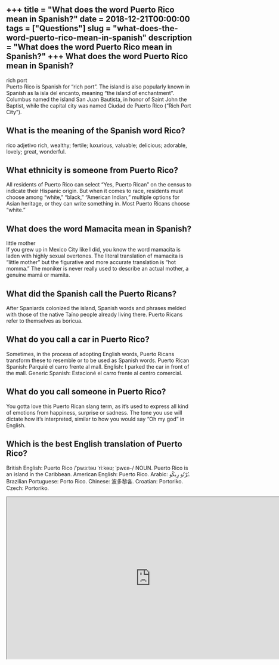 +++
title = "What does the word Puerto Rico mean in Spanish?"
date = 2018-12-21T00:00:00
tags = ["Questions"]
slug = "what-does-the-word-puerto-rico-mean-in-spanish"
description = "What does the word Puerto Rico mean in Spanish?"
+++
What does the word Puerto Rico mean in Spanish?
-----------------------------------------------

rich port  
Puerto Rico is Spanish for “rich port”. The island is also popularly known in Spanish as la isla del encanto, meaning “the island of enchantment”. Columbus named the island San Juan Bautista, in honor of Saint John the Baptist, while the capital city was named Ciudad de Puerto Rico (“Rich Port City”).

What is the meaning of the Spanish word Rico?
---------------------------------------------

rico adjetivo rich, wealthy; fertile; luxurious, valuable; delicious; adorable, lovely; great, wonderful.

What ethnicity is someone from Puerto Rico?
-------------------------------------------

All residents of Puerto Rico can select “Yes, Puerto Rican” on the census to indicate their Hispanic origin. But when it comes to race, residents must choose among “white,” “black,” “American Indian,” multiple options for Asian heritage, or they can write something in. Most Puerto Ricans choose “white.”

What does the word Mamacita mean in Spanish?
--------------------------------------------

little mother  
If you grew up in Mexico City like I did, you know the word mamacita is laden with highly sexual overtones. The literal translation of mamacita is “little mother” but the figurative and more accurate translation is “hot momma.” The moniker is never really used to describe an actual mother, a genuine mamá or mamita.

What did the Spanish call the Puerto Ricans?
--------------------------------------------

After Spaniards colonized the island, Spanish words and phrases melded with those of the native Taíno people already living there. Puerto Ricans refer to themselves as boricua.

What do you call a car in Puerto Rico?
--------------------------------------

Sometimes, in the process of adopting English words, Puerto Ricans transform these to resemble or to be used as Spanish words. Puerto Rican Spanish: Parquié el carro frente al mall. English: I parked the car in front of the mall. Generic Spanish: Estacioné el carro frente al centro comercial.

What do you call someone in Puerto Rico?
----------------------------------------

You gotta love this Puerto Rican slang term, as it’s used to express all kind of emotions from happiness, surprise or sadness. The tone you use will dictate how it’s interpreted, similar to how you would say “Oh my god” in English.

Which is the best English translation of Puerto Rico?
-----------------------------------------------------

British English: Puerto Rico /ˈpwɜːtəʊ ˈriːkəʊ; ˈpwɛə-/ NOUN. Puerto Rico is an island in the Caribbean. American English: Puerto Rico. Arabic: بُرْتُو رِيكُو. Brazilian Portuguese: Porto Rico. Chinese: 波多黎各. Croatian: Portoriko. Czech: Portoriko.

<iframe allow="accelerometer; autoplay; clipboard-write; encrypted-media; gyroscope; picture-in-picture" allowfullscreen="" class="__youtube_prefs__  epyt-is-override  no-lazyload" data-no-lazy="1" data-origheight="433" data-origwidth="770" data-skipgform_ajax_framebjll="" height="433" id="_ytid_26364" loading="lazy" src="https://www.youtube.com/embed/aqEKL775jcI?enablejsapi=1&autoplay=0&cc_load_policy=0&cc_lang_pref=&iv_load_policy=1&loop=0&modestbranding=0&rel=1&fs=1&playsinline=0&autohide=2&theme=dark&color=red&controls=1&" title="YouTube player" width="770"></iframe>